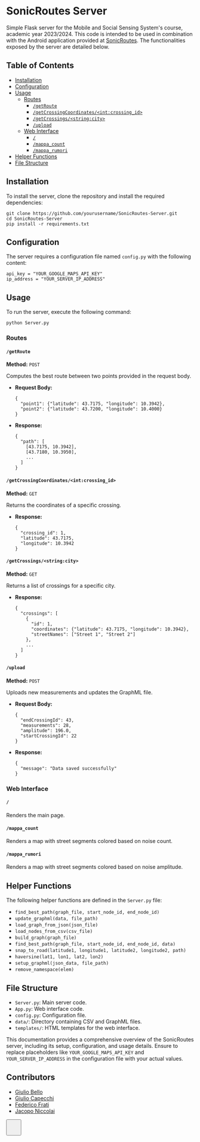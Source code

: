 <h1>SonicRoutes Server</h1><p>Simple Flask server for the Mobile and Social Sensing System's course, academic year 2023/2024. This code is intended to be used in combination with the Android application provided at <a target="_new" rel="noreferrer" href="https://github.com/JacopoNiccolai/SonicRoutes">SonicRoutes</a>. The functionalities exposed by the server are detailed below.</p><h2>Table of Contents</h2><ul><li><a target="_new" rel="noreferrer" href="#installation">Installation</a></li><li><a target="_new" rel="noreferrer" href="#configuration">Configuration</a></li><li><a target="_new" rel="noreferrer" href="#usage">Usage</a><ul><li><a target="_new" rel="noreferrer" href="#routes">Routes</a><ul><li><a target="_new" rel="noreferrer" href="#getroute"><code>/getRoute</code></a></li><li><a target="_new" rel="noreferrer" href="#getcrossingcoordinates"><code>/getCrossingCoordinates/&lt;int:crossing_id&gt;</code></a></li><li><a target="_new" rel="noreferrer" href="#getcrossings"><code>/getCrossings/&lt;string:city&gt;</code></a></li><li><a target="_new" rel="noreferrer" href="#upload"><code>/upload</code></a></li></ul></li><li><a target="_new" rel="noreferrer" href="#webinterface">Web Interface</a><ul><li><a target="_new" rel="noreferrer" href="#home"><code>/</code></a></li><li><a target="_new" rel="noreferrer" href="#mappa_count"><code>/mappa_count</code></a></li><li><a target="_new" rel="noreferrer" href="#mappa_rumori"><code>/mappa_rumori</code></a></li></ul></li></ul></li><li><a target="_new" rel="noreferrer" href="#helper-functions">Helper Functions</a></li><li><a target="_new" rel="noreferrer" href="#file-structure">File Structure</a></li></ul><h2 id="installation">Installation</h2><p>To install the server, clone the repository and install the required dependencies:</p><pre><div class="dark bg-gray-950 rounded-md border-[0.5px] border-token-border-medium"><div class="flex items-center relative text-token-text-secondary bg-token-main-surface-secondary px-4 py-2 text-xs font-sans justify-between rounded-t-md"><span></span><div class="flex items-center"><span class="" data-state="closed"></span></div></div><div class="overflow-y-auto p-4 text-left undefined" dir="ltr"><code class="!whitespace-pre hljs language-bash">git <span class="hljs-built_in">clone</span> https://github.com/yourusername/SonicRoutes-Server.git
<span class="hljs-built_in">cd</span> SonicRoutes-Server
pip install -r requirements.txt
</code></div></div></pre><h2 id="configuration">Configuration</h2><p>The server requires a configuration file named <code>config.py</code> with the following content:</p><pre><div class="dark bg-gray-950 rounded-md border-[0.5px] border-token-border-medium"><div class="flex items-center relative text-token-text-secondary bg-token-main-surface-secondary px-4 py-2 text-xs font-sans justify-between rounded-t-md"><span></span><div class="flex items-center"><span class="" data-state="closed"></span></div></div><div class="overflow-y-auto p-4 text-left undefined" dir="ltr"><code class="!whitespace-pre hljs language-python">api_key = <span class="hljs-string">"YOUR_GOOGLE_MAPS_API_KEY"</span>
ip_address = <span class="hljs-string">"YOUR_SERVER_IP_ADDRESS"</span>
</code></div></div></pre><h2 id="usage">Usage</h2><p>To run the server, execute the following command:</p><pre><div class="dark bg-gray-950 rounded-md border-[0.5px] border-token-border-medium"><div class="flex items-center relative text-token-text-secondary bg-token-main-surface-secondary px-4 py-2 text-xs font-sans justify-between rounded-t-md"><span></span><div class="flex items-center"><span class="" data-state="closed"></span></div></div><div class="overflow-y-auto p-4 text-left undefined" dir="ltr"><code class="!whitespace-pre hljs language-bash">python Server.py
</code></div></div></pre><h3 id="routes">Routes</h3><h4 id="getroute"><code>/getRoute</code></h4><p><strong>Method:</strong> <code>POST</code></p><p>Computes the best route between two points provided in the request body.</p><ul><li><p><strong>Request Body:</strong></p><pre><div class="dark bg-gray-950 rounded-md border-[0.5px] border-token-border-medium"><div class="flex items-center relative text-token-text-secondary bg-token-main-surface-secondary px-4 py-2 text-xs font-sans justify-between rounded-t-md"><span></span><div class="flex items-center"><span class="" data-state="closed"></span></div></div><div class="overflow-y-auto p-4 text-left undefined" dir="ltr"><code class="!whitespace-pre hljs language-json"><span class="hljs-punctuation">{</span>
  <span class="hljs-attr">"point1"</span><span class="hljs-punctuation">:</span> <span class="hljs-punctuation">{</span><span class="hljs-attr">"latitude"</span><span class="hljs-punctuation">:</span> <span class="hljs-number">43.7175</span><span class="hljs-punctuation">,</span> <span class="hljs-attr">"longitude"</span><span class="hljs-punctuation">:</span> <span class="hljs-number">10.3942</span><span class="hljs-punctuation">}</span><span class="hljs-punctuation">,</span>
  <span class="hljs-attr">"point2"</span><span class="hljs-punctuation">:</span> <span class="hljs-punctuation">{</span><span class="hljs-attr">"latitude"</span><span class="hljs-punctuation">:</span> <span class="hljs-number">43.7200</span><span class="hljs-punctuation">,</span> <span class="hljs-attr">"longitude"</span><span class="hljs-punctuation">:</span> <span class="hljs-number">10.4000</span><span class="hljs-punctuation">}</span>
<span class="hljs-punctuation">}</span>
</code></div></div></pre></li><li><p><strong>Response:</strong></p><pre><div class="dark bg-gray-950 rounded-md border-[0.5px] border-token-border-medium"><div class="flex items-center relative text-token-text-secondary bg-token-main-surface-secondary px-4 py-2 text-xs font-sans justify-between rounded-t-md"><span></span><div class="flex items-center"><span class="" data-state="closed"></span></div></div><div class="overflow-y-auto p-4 text-left undefined" dir="ltr"><code class="!whitespace-pre hljs language-json"><span class="hljs-punctuation">{</span>
  <span class="hljs-attr">"path"</span><span class="hljs-punctuation">:</span> <span class="hljs-punctuation">[</span>
    <span class="hljs-punctuation">[</span><span class="hljs-number">43.7175</span><span class="hljs-punctuation">,</span> <span class="hljs-number">10.3942</span><span class="hljs-punctuation">]</span><span class="hljs-punctuation">,</span>
    <span class="hljs-punctuation">[</span><span class="hljs-number">43.7180</span><span class="hljs-punctuation">,</span> <span class="hljs-number">10.3950</span><span class="hljs-punctuation">]</span><span class="hljs-punctuation">,</span>
    ...
  <span class="hljs-punctuation">]</span>
<span class="hljs-punctuation">}</span>
</code></div></div></pre></li></ul><h4 id="getcrossingcoordinates"><code>/getCrossingCoordinates/&lt;int:crossing_id&gt;</code></h4><p><strong>Method:</strong> <code>GET</code></p><p>Returns the coordinates of a specific crossing.</p><ul><li><strong>Response:</strong><pre><div class="dark bg-gray-950 rounded-md border-[0.5px] border-token-border-medium"><div class="flex items-center relative text-token-text-secondary bg-token-main-surface-secondary px-4 py-2 text-xs font-sans justify-between rounded-t-md"><span></span><div class="flex items-center"><span class="" data-state="closed"></span></div></div><div class="overflow-y-auto p-4 text-left undefined" dir="ltr"><code class="!whitespace-pre hljs language-json"><span class="hljs-punctuation">{</span>
  <span class="hljs-attr">"crossing_id"</span><span class="hljs-punctuation">:</span> <span class="hljs-number">1</span><span class="hljs-punctuation">,</span>
  <span class="hljs-attr">"latitude"</span><span class="hljs-punctuation">:</span> <span class="hljs-number">43.7175</span><span class="hljs-punctuation">,</span>
  <span class="hljs-attr">"longitude"</span><span class="hljs-punctuation">:</span> <span class="hljs-number">10.3942</span>
<span class="hljs-punctuation">}</span>
</code></div></div></pre></li></ul><h4 id="getcrossings"><code>/getCrossings/&lt;string:city&gt;</code></h4><p><strong>Method:</strong> <code>GET</code></p><p>Returns a list of crossings for a specific city.</p><ul><li><strong>Response:</strong><pre><div class="dark bg-gray-950 rounded-md border-[0.5px] border-token-border-medium"><div class="flex items-center relative text-token-text-secondary bg-token-main-surface-secondary px-4 py-2 text-xs font-sans justify-between rounded-t-md"><span></span><div class="flex items-center"><span class="" data-state="closed"></span></div></div><div class="overflow-y-auto p-4 text-left undefined" dir="ltr"><code class="!whitespace-pre hljs language-json"><span class="hljs-punctuation">{</span>
  <span class="hljs-attr">"crossings"</span><span class="hljs-punctuation">:</span> <span class="hljs-punctuation">[</span>
    <span class="hljs-punctuation">{</span>
      <span class="hljs-attr">"id"</span><span class="hljs-punctuation">:</span> <span class="hljs-number">1</span><span class="hljs-punctuation">,</span>
      <span class="hljs-attr">"coordinates"</span><span class="hljs-punctuation">:</span> <span class="hljs-punctuation">{</span><span class="hljs-attr">"latitude"</span><span class="hljs-punctuation">:</span> <span class="hljs-number">43.7175</span><span class="hljs-punctuation">,</span> <span class="hljs-attr">"longitude"</span><span class="hljs-punctuation">:</span> <span class="hljs-number">10.3942</span><span class="hljs-punctuation">}</span><span class="hljs-punctuation">,</span>
      <span class="hljs-attr">"streetNames"</span><span class="hljs-punctuation">:</span> <span class="hljs-punctuation">[</span><span class="hljs-string">"Street 1"</span><span class="hljs-punctuation">,</span> <span class="hljs-string">"Street 2"</span><span class="hljs-punctuation">]</span>
    <span class="hljs-punctuation">}</span><span class="hljs-punctuation">,</span>
    ...
  <span class="hljs-punctuation">]</span>
<span class="hljs-punctuation">}</span>
</code></div></div></pre></li></ul><h4 id="upload"><code>/upload</code></h4><p><strong>Method:</strong> <code>POST</code></p><p>Uploads new measurements and updates the GraphML file.</p><ul><li><p><strong>Request Body:</strong></p><pre><div class="dark bg-gray-950 rounded-md border-[0.5px] border-token-border-medium"><div class="flex items-center relative text-token-text-secondary bg-token-main-surface-secondary px-4 py-2 text-xs font-sans justify-between rounded-t-md"><span></span><div class="flex items-center"><span class="" data-state="closed"></span></div></div><div class="overflow-y-auto p-4 text-left undefined" dir="ltr"><code class="!whitespace-pre hljs language-json"><span class="hljs-punctuation">{</span>
  <span class="hljs-attr">"endCrossingId"</span><span class="hljs-punctuation">:</span> <span class="hljs-number">43</span><span class="hljs-punctuation">,</span>
  <span class="hljs-attr">"measurements"</span><span class="hljs-punctuation">:</span> <span class="hljs-number">28</span><span class="hljs-punctuation">,</span>
  <span class="hljs-attr">"amplitude"</span><span class="hljs-punctuation">:</span> <span class="hljs-number">196.0</span><span class="hljs-punctuation">,</span>
  <span class="hljs-attr">"startCrossingId"</span><span class="hljs-punctuation">:</span> <span class="hljs-number">22</span>
<span class="hljs-punctuation">}</span>
</code></div></div></pre></li><li><p><strong>Response:</strong></p><pre><div class="dark bg-gray-950 rounded-md border-[0.5px] border-token-border-medium"><div class="flex items-center relative text-token-text-secondary bg-token-main-surface-secondary px-4 py-2 text-xs font-sans justify-between rounded-t-md"><span></span><div class="flex items-center"><span class="" data-state="closed"></span></div></div><div class="overflow-y-auto p-4 text-left undefined" dir="ltr"><code class="!whitespace-pre hljs language-json"><span class="hljs-punctuation">{</span>
  <span class="hljs-attr">"message"</span><span class="hljs-punctuation">:</span> <span class="hljs-string">"Data saved successfully"</span>
<span class="hljs-punctuation">}</span>
</code></div></div></pre></li></ul><h3 id="webinterface">Web Interface</h3><h4 id="home"><code>/</code></h4><p>Renders the main page.</p><h4 id="mappa_count"><code>/mappa_count</code></h4><p>Renders a map with street segments colored based on noise count.</p><h4 id="mappa_rumori"><code>/mappa_rumori</code></h4><p>Renders a map with street segments colored based on noise amplitude.</p><h2 id="helper-functions">Helper Functions</h2><p>The following helper functions are defined in the <code>Server.py</code> file:</p><ul><li><code>find_best_path(graph_file, start_node_id, end_node_id)</code></li><li><code>update_graphml(data, file_path)</code></li><li><code>load_graph_from_json(json_file)</code></li><li><code>load_nodes_from_csv(csv_file)</code></li><li><code>build_graph(graph_file)</code></li><li><code>find_best_path(graph_file, start_node_id, end_node_id, data)</code></li><li><code>snap_to_road(latitude1, longitude1, latitude2, longitude2, path)</code></li><li><code>haversine(lat1, lon1, lat2, lon2)</code></li><li><code>setup_graphml(json_data, file_path)</code></li><li><code>remove_namespace(elem)</code></li></ul><h2 id="file-structure">File Structure</h2><ul><li><code>Server.py</code>: Main server code.</li><li><code>App.py</code>: Web interface code.</li><li><code>config.py</code>: Configuration file.</li><li><code>data/</code>: Directory containing CSV and GraphML files.</li><li><code>templates/</code>: HTML templates for the web interface.</li></ul><p>This documentation provides a comprehensive overview of the SonicRoutes server, including its setup, configuration, and usage details. Ensure to replace placeholders like <code>YOUR_GOOGLE_MAPS_API_KEY</code> and <code>YOUR_SERVER_IP_ADDRESS</code> in the configuration file with your actual values.</p>
<h2>Contributors</h2>
<ul>
<li><a href="https://github.com/baffobello14" target="_new">Giulio Bello</a></li>
<li><a href="https://github.com/giuliocapecchi" target="_new">Giulio Capecchi</a></li>
<li><a href="https://github.com/fratifederico" target="_new">Federico Frati</a></li>
<li><a href="https://github.com/jacoponiccolai" target="_new">Jacopo Niccolai</a></li>

</ul></div></div></div></div><div class="mt-1 flex gap-3 empty:hidden juice:-ml-3"><div class="items-center justify-start rounded-xl p-1 flex"><div class="flex items-center">

<span class="" data-state="closed"><button class="rounded-lg text-token-text-secondary hover:bg-token-main-surface-secondary"><span class="flex h-[30px] w-[30px] items-center justify-center"><svg width="24" height="24" viewBox="0 0 24 24" fill="none" xmlns="http://www.w3.org/2000/svg" class="icon-md-heavy">
